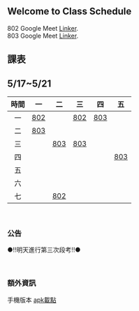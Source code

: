 ## Welcome to Class Schedule

802 Google Meet [Linker](https://meet.google.com/lookup/gldzzmohsh?authuser=0&hs=179).  
803 Google Meet [Linker](https://meet.google.com/lookup/bcspmhcrce?authuser=0&hs=179).

##  課表

## 5/17~5/21

| 時間  |    一      |      二     |       三        |       四        |      五         |
| :---: |  :---:     |   :---:    | :-------------: | :-------------: | :-------------: |
|  一   |    [802]   |            |      [802]      |      [803]      |                 |
|  二   |    [803]   |            |                 |                 |                 |
|  三   |            |    [803]   |      [803]      |                 |                 |
|  四   |            |            |                 |                 |      [803]      |
|  五   |            |            |                 |                 |                 |
|  六   |            |            |                 |                 |                 |
|  七   |            |   [802]    |                 |                 |                 |

<br>

### 公告
●!!明天進行第三次段考!!●

<br>

### 額外資訊
手機版本 [apk載點]


[802]:https://meet.google.com/zhd-qxdr-hid
[803]:https://meet.google.com/gxy-bjpm-dui
[apk載點]:https://drive.google.com/file/d/1VWE9lfkK4qh61QyveQsGR3R36mtNenxO/view?usp=sharing
